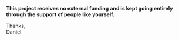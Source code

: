 **This project receives no external funding and is kept going entirely through the support of people like yourself.**


Thanks,  
Daniel